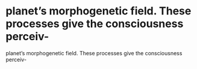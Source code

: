 # planet’s morphogenetic field. These processes give the consciousness perceiv-

planet’s morphogenetic field. These processes give the consciousness perceiv-